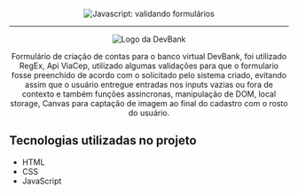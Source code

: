 <p align="center"> <img src="https://rafasgeek.com.br/wp-content/uploads/2021/08/Business-bank-account-e1534519443766.jpeg.optimal.jpeg" alt="Javascript: validando formulários"> </p>

<hr>

<p align="center"> <img src="https://img.icons8.com/nolan/256/bank-building.png" alt="Logo da DevBank"> </p>
<p align="center">Formulário de criação de contas para o banco virtual DevBank, foi utilizado RegEx, Api ViaCep, utilizado algumas validações para que o formulario fosse preenchido de acordo com o solicitado pelo sistema criado, evitando assim que o usuário entregue entradas nos inputs vazias ou fora de contexto e também funções assincronas, manipulação de DOM, local storage, Canvas para captação de imagem ao final do cadastro com o rosto do usuário.</p>

## Tecnologias utilizadas no projeto
* HTML
* CSS
* JavaScript
